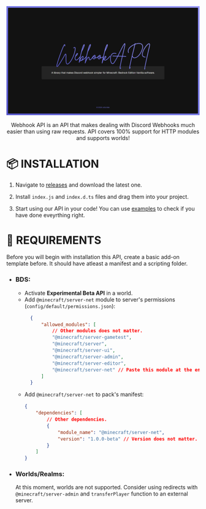 ![banner](./.github/assets/banner.png)

<p align="center">
    Webhook API is an API that makes dealing with Discord Webhooks much easier than using raw requests. API covers 100% support for HTTP modules and supports worlds!
</p>

# 📦 INSTALLATION
1. Navigate to [releases](https://github.com/m0lc14kk/WebhookAPI/releases) and download the latest one.

2. Install `index.js` and `index.d.ts` files and drag them into your project.

3. Start using our API in your code! You can use [examples](https://github.com/m0lc14kk/WebhookAPI/tree/main/examples) to check if you have done eveyrthing right.

# 📌 REQUIREMENTS
Before you will begin with installation this API, create a basic add-on template before. It should have atleast a manifest and a scripting folder.

- ### BDS:
    - Activate **Experimental Beta API** in a world.
    - Add `@minecraft/server-net` module to server's permissions (`config/default/permissions.json`):
      ```json
        {
            "allowed_modules": [
                // Other modules does not matter.
                "@minecraft/server-gametest",
                "@minecraft/server",
                "@minecraft/server-ui",
                "@minecraft/server-admin",
                "@minecraft/server-editor",
                "@minecraft/server-net" // Paste this module at the end of a file.
            ]
        }
        ```
    - Add `@minecraft/server-net` to pack's manifest:
        ```json
        {
            "dependencies": [
                // Other dependencies.
                {
                    "module_name": "@minecraft/server-net",
                    "version": "1.0.0-beta" // Version does not matter.
                }
            ]
        }

- ### Worlds/Realms:
    At this moment, worlds are not supported. Consider using redirects with `@minecraft/server-admin` and `transferPlayer` function to an external server.

